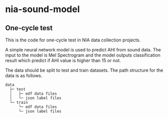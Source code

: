 # nia-sound-model

## One-cycle test

This is the code for one-cycle test in NIA data collection projects.

A simple neural network model is used to predict AHI from sound data. The input to the model is Mel Spectrogram and the model outputs classification result which predict if AHI value is higher than 15 or not.

The data should be split to test and train datasets. The path structure for the data is as follows.

```
data
  ├─ test
  │   ├─ edf data files
  │   └─ json label files
  └─ train
      └─ edf data files
      └─ json label files
```
